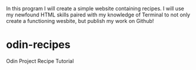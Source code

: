 In this program I will create a simple website containing recipes.
I will use my newfound HTML skills paired with my knowledge of Terminal to
not only create a functioning wesbite, but publish my work on Github!
# odin-recipes
Odin Project Recipe Tutorial
